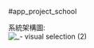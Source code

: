 #app_project_school  

系統架構圖:  
![_- visual selection (2)](https://github.com/user-attachments/assets/8837d834-d9e9-49a6-8d45-498d4d4bab76)

 
 
